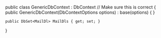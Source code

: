 public class GenericDbContext : DbContext  // Make sure this is correct
{
    public GenericDbContext(DbContextOptions<GenericDbContext> options) : base(options) { }
    
    public DbSet<MailDl> MailDls { get; set; }
}